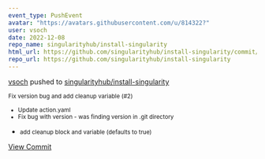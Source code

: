 ```yaml
---
event_type: PushEvent
avatar: "https://avatars.githubusercontent.com/u/814322?"
user: vsoch
date: 2022-12-08
repo_name: singularityhub/install-singularity
html_url: https://github.com/singularityhub/install-singularity/commit/43acd36a014bd61d4231a0e4f3c5d401ee0e3bc9
repo_url: https://github.com/singularityhub/install-singularity
---
```


<a href='https://github.com/vsoch' target='_blank'>vsoch</a> pushed to <a href='https://github.com/singularityhub/install-singularity' target='_blank'>singularityhub/install-singularity</a>

<small>Fix version bug and add cleanup variable (#2)

* Update action.yaml
* Fix bug with version - was finding version in .git directory
- add cleanup block and variable (defaults to true)</small>

<a href='https://github.com/singularityhub/install-singularity/commit/43acd36a014bd61d4231a0e4f3c5d401ee0e3bc9' target='_blank'>View Commit</a>